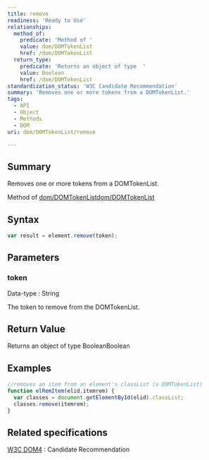 ```yaml
---
title: remove
readiness: 'Ready to Use'
relationships:
  method_of:
    predicate: 'Method of '
    value: dom/DOMTokenList
    href: /dom/DOMTokenList
  return_type:
    predicate: 'Returns an object of type  '
    value: Boolean
    href: /dom/DOMTokenList
standardization_status: 'W3C Candidate Recommendation'
summary: 'Removes one or more tokens from a DOMTokenList.'
tags:
  - API
  - Object
  - Methods
  - DOM
uri: dom/DOMTokenList/remove

---
```

## <span>Summary</span>

Removes one or more tokens from a DOMTokenList.

Method of [dom/DOMTokenList](/dom/DOMTokenList)[dom/DOMTokenList](/dom/DOMTokenList)

## <span>Syntax</span>

``` js
var result = element.remove(token);
```

## <span>Parameters</span>

### <span>token</span>

 Data-type
:   String

 The token to remove from the DOMTokenList.

## <span>Return Value</span>

Returns an object of type BooleanBoolean

## <span>Examples</span>

``` js
//removes an item from an element's classList (a DOMTokenList)
function elRemItem(elid,itemrem) {
  var classes = document.getElementById(elid).classList;
  classes.remove(itemrem);
}
```

## <span>Related specifications</span>

[W3C DOM4](http://www.w3.org/TR/dom/)
:   Candidate Recommendation
